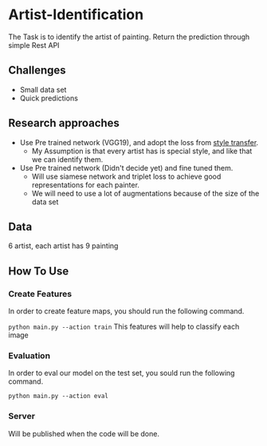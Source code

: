 # Artist-Identification

The Task is to identify the artist of painting.
Return the prediction through simple Rest API

## Challenges
* Small data set
* Quick predictions

## Research approaches
* Use Pre trained network (VGG19), and adopt the loss from [style transfer](https://pytorch.org/tutorials/advanced/neural_style_tutorial.html).
    * My Assumption is that every artist has is special style, and like that we can identify them.
* Use Pre trained network (Didn't decide yet) and fine tuned them. 
    * Will use siamese network and triplet loss to achieve good representations for each painter.
    * We will need to use a lot of augmentations because of the size of the data set  

## Data
6 artist, each artist has 9 painting

## How To Use
### Create Features
In order to create feature maps, you should run the following command.

``
python main.py --action train
``
This features will help to classify each image

### Evaluation
In order to eval our model on the test set, you sould run the following command.

``
python main.py --action eval
``

### Server
Will be published when the code will be done.